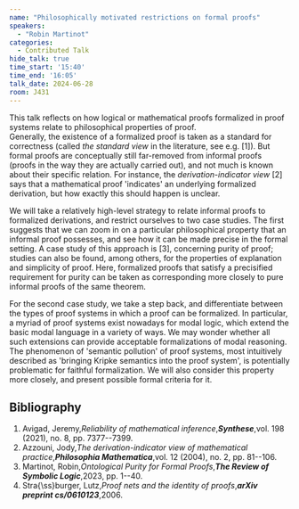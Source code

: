 ```yaml
---
name: "Philosophically motivated restrictions on formal proofs"
speakers:
  - "Robin Martinot"
categories:
  - Contributed Talk
hide_talk: true
time_start: '15:40'
time_end: '16:05'
talk_date: 2024-06-28
room: J431
---
```








This talk reflects on how logical or mathematical proofs formalized in proof systems relate to philosophical properties of proof.  
Generally, the existence of a formalized proof is taken as a standard for correctness (called _the standard view_ in the literature, see e.g. [1]). But formal proofs are conceptually still far-removed from informal proofs (proofs in the way they are actually carried out), and not much is known about their specific relation. For instance, the _derivation-indicator view_ [2] says that a mathematical proof 'indicates' an underlying formalized derivation, but how exactly this should happen is unclear.   

We will take a relatively high-level strategy to relate informal proofs to formalized derivations, and restrict ourselves to two case studies. The first suggests that we can zoom in on a particular philosophical property that an informal proof possesses, and see how it can be made precise in the formal setting. A case study of this approach is [3], concerning purity of proof; studies can also be found, among others, for the properties of explanation and simplicity of proof. Here, formalized proofs that satisfy a precisified requirement for purity can be taken as corresponding more closely to pure informal proofs of the same theorem. 

For the second case study, we take a step back, and differentiate between the types of proof systems in which a proof can be formalized. In particular, a myriad of proof systems exist nowadays for modal logic, which extend the basic modal language in a variety of ways. We may wonder whether all such extensions can provide acceptable formalizations of modal reasoning. The phenomenon of 'semantic pollution' of proof systems, most intuitively described as 'bringing Kripke semantics into the proof system', is potentially problematic for faithful formalization. We will also consider this property more closely, and present possible formal criteria for it.


## Bibliography















1. Avigad, Jeremy,_Reliability of mathematical inference_,**_Synthese_**,vol. 198 (2021), no. 8, pp. 7377--7399.
2. Azzouni, Jody,_The derivation-indicator view of mathematical practice_,**_Philosophia Mathematica_**,vol. 12 (2004), no. 2, pp. 81--106.
3. Martinot, Robin,_Ontological Purity for Formal Proofs_,**_The Review of Symbolic Logic_**,2023, pp. 1--40.
4. Stra{\ss}burger, Lutz,_Proof nets and the identity of proofs_,**_arXiv preprint cs/0610123_**,2006.






